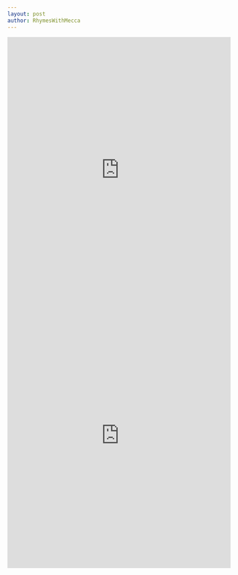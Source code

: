 ```yaml
---
layout: post
author: RhymesWithMecca
---
```


<iframe src="https://trinket.io/embed/python/299150b7ac" width="100%" height="600" frameborder="0" marginwidth="0" marginheight="0" allowfullscreen></iframe>
<iframe src="https://trinket.io/embed/python/25e3de32dc" width="100%" height="600" frameborder="0" marginwidth="0" marginheight="0" allowfullscreen></iframe>
